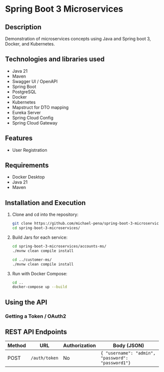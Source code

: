 # Spring Boot 3 Microservices

## Description

Demonstration of microservices concepts using Java and Spring boot 3, Docker, and Kubernetes.

## Technologies and libraries used

- Java 21
- Maven
- Swagger UI / OpenAPI
- Spring Boot
- PostgreSQL
- Docker
- Kubernetes
- Mapstruct for DTO mapping
- Eureka Server
- Spring Cloud Config
- Spring Cloud Gateway

<!-- TODO -->
## Features

- User Registration

## Requirements

- Docker Desktop
- Java 21
- Maven

<!-- TODO -->
## Installation and Execution

1. Clone and cd into the repository:

    ```bash
    git clone https://github.com/michael-pena/spring-boot-3-microservices.git
    cd spring-boot-3-microservices/
    ```

<!-- TODO -->
2. Build Jars for each service:

    ```bash
    cd spring-boot-3-microservices/accounts-ms/
    ./mvnw clean compile install

    cd ../customer-ms/
    ./mvnw clean compile install
    ```

3. Run with Docker Compose:

    ```bash
    cd ..
    docker-compose up --build
    ```


## Using the API

<!-- TODO -->

### Getting a Token / OAuth2

## REST API Endpoints

| Method | URL                                          | Authorization| Body (JSON)                               |
|--------|----------------------------------------------|--------------|-------------------------------------------|
| POST   | `/auth/token`                                | No           | `{ "username": "admin", "password": "password1"}`                    |

